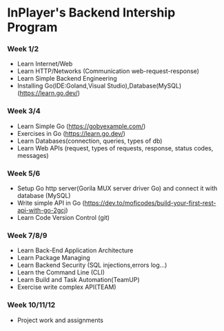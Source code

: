 # InPlayer's Backend Intership Program

### Week 1/2
- Learn Internet/Web
- Learn HTTP/Networks (Communication web-request-response)
- Learn Simple Backend Engineering
- Installing Go(IDE:Goland,Visual Studio),Database(MySQL) (https://learn.go.dev/)

### Week 3/4
- Learn Simple Go (https://gobyexample.com/)
- Exercises in Go (https://learn.go.dev/)
- Learn Databases(connection, queries, types of db)
- Learn Web APIs (request, types of requests, response, status codes, messages)

### Week 5/6
- Setup Go http server(Gorila MUX server driver Go) and connect it with database (MySQL)
- Write simple API in Go (https://dev.to/moficodes/build-your-first-rest-api-with-go-2gcj)
- Learn Code Version Control (git)

### Week 7/8/9
- Learn Back-End Application Architecture
- Learn Package Managing
- Learn Backend Security (SQL injections,errors log...)
- Learn the Command Line (CLI)
- Learn Build and Task Automation(TeamUP)
- Exercise write complex API(TEAM)

### Week 10/11/12
- Project work and assignments
